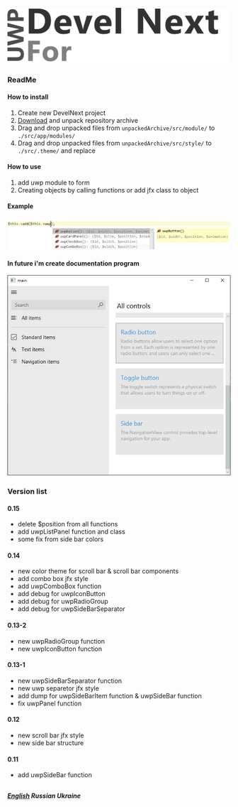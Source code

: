 
![UWPForDevelNext](https://github.com/era312/UWP-For-DevelNext/blob/master/logo.png) 

### ReadMe
#### How to install
1. Create new DevelNext project
2. [Download](https://github.com/era312/UWP-For-DevelNext/archive/master.zip) and unpack repository archive
3. Drag and drop unpacked files from ```unpackedArchive/src/module/``` to ```./src/app/modules/```
4. Drag and drop unpacked files from ```unpackedArchive/src/style/``` to ```./src/.theme/``` and replace

#### How to use
1. add uwp module to form
2. Creating objects by calling functions or add jfx class to object

#### Example

![Creating objects by calling functions](https://github.com/era312/UWP-For-DevelNext/blob/master/CellFunction.jpg) 

#### In future i'm create documentation program

![Program](https://github.com/era312/UWP-For-DevelNext/blob/master/dkm.png)  

### Version list
#### 0.15
 * delete $position from all functions
 * add uwpListPanel function and class
 * some fix from side bar colors
#### 0.14
 * new color theme for scroll bar & scroll bar components
 * add combo box jfx style
 * add uwpComboBox function
 * add debug for uwpIconButton
 * add debug for uwpRadioGroup
 * add debug for uwpSideBarSeparator
#### 0.13-2
 * new uwpRadioGroup function
 * new uwpIconButton function
#### 0.13-1
 * new uwpSideBarSeparator function
 * new uwp separetor jfx style
 * add dump for uwpSideBarItem function & uwpSideBar function
 * fix uwpPanel function
#### 0.12
 * new scroll bar jfx style
 * new side bar structure
#### 0.11
 * add uwpSideBar function
 
##
##### [English]() Russian Ukraine

